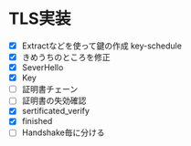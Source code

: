 # TLS実装

- [x] Extractなどを使って鍵の作成 key-schedule
- [x] きめうちのところを修正
- [x] SeverHello
- [x] Key
- [ ] 証明書チェーン
- [ ] 証明書の失効確認
- [x] sertificated_verify
- [x] finished
- [ ] Handshake毎に分ける